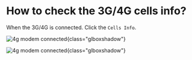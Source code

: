 # How to check the 3G/4G cells info?

When the 3G/4G is connected. Click the `Cells Info`.

![4g modem connected](https://static.gl-inet.com/docs/router/en/3/setup/share/internet/4g_modem/4g_modem_connected.png){class="glboxshadow"}

![4g modem connected](https://static.gl-inet.com/docs/router/en/3/tutorials/cells_info/4g_modem_cell_info.png){class="glboxshadow"}
